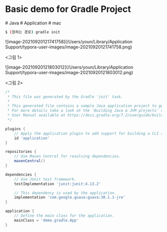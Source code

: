 # Basic demo for Gradle Project 

\# Java # Application # mac 

```bash
$ (원하는 경로) gradle init 

```

![image-20210920121741758](/Users/youn/Library/Application Support/typora-user-images/image-20210920121741758.png)

<그림 1>

![image-20210920121803012](/Users/youn/Library/Application Support/typora-user-images/image-20210920121803012.png)

<그림 2>

```groovy
/*
 * This file was generated by the Gradle 'init' task.
 *
 * This generated file contains a sample Java application project to get you started.
 * For more details take a look at the 'Building Java & JVM projects' chapter in the Gradle
 * User Manual available at https://docs.gradle.org/7.2/userguide/building_java_projects.html
 */

plugins {
    // Apply the application plugin to add support for building a CLI application in Java.
    id 'application'
}

repositories {
    // Use Maven Central for resolving dependencies.
    mavenCentral()
}

dependencies {
    // Use JUnit test framework.
    testImplementation 'junit:junit:4.13.2'

    // This dependency is used by the application.
    implementation 'com.google.guava:guava:30.1.1-jre'
}

application {
    // Define the main class for the application.
    mainClass = 'demo.gradle.App'
}
```

